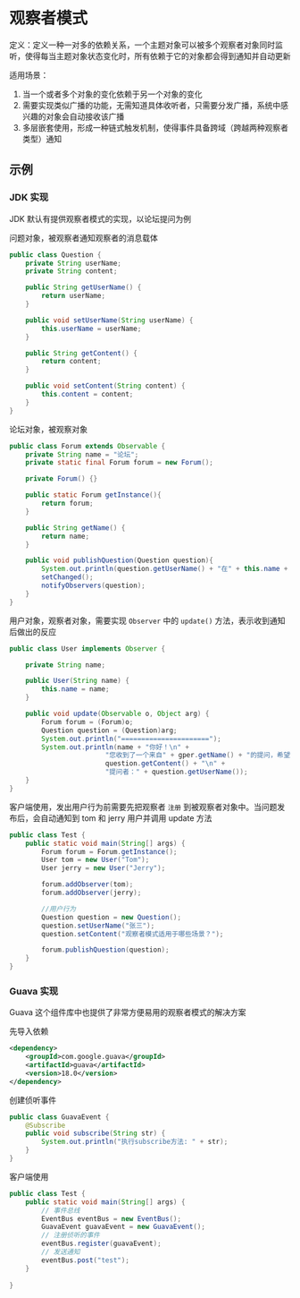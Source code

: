 # 观察者模式

定义：定义一种一对多的依赖关系，一个主题对象可以被多个观察者对象同时监听，使得每当主题对象状态变化时，所有依赖于它的对象都会得到通知并自动更新

适用场景：

1. 当一个或者多个对象的变化依赖于另一个对象的变化
2. 需要实现类似广播的功能，无需知道具体收听者，只需要分发广播，系统中感兴趣的对象会自动接收该广播
3. 多层嵌套使用，形成一种链式触发机制，使得事件具备跨域（跨越两种观察者类型）通知



## 示例

### JDK 实现

JDK 默认有提供观察者模式的实现，以论坛提问为例

问题对象，被观察者通知观察者的消息载体

```java
public class Question {
    private String userName;
    private String content;

    public String getUserName() {
        return userName;
    }

    public void setUserName(String userName) {
        this.userName = userName;
    }

    public String getContent() {
        return content;
    }

    public void setContent(String content) {
        this.content = content;
    }
}
```



论坛对象，被观察对象

```java
public class Forum extends Observable {
    private String name = "论坛";
    private static final Forum forum = new Forum();

    private Forum() {}

    public static Forum getInstance(){
        return forum;
    }

    public String getName() {
        return name;
    }

    public void publishQuestion(Question question){
        System.out.println(question.getUserName() + "在" + this.name + "上提交了一个问题。");
        setChanged();
        notifyObservers(question);
    }
}
```



用户对象，观察者对象，需要实现 `Observer` 中的 `update()` 方法，表示收到通知后做出的反应

```java
public class User implements Observer {

    private String name;

    public User(String name) {
        this.name = name;
    }

    public void update(Observable o, Object arg) {
        Forum forum = (Forum)o;
        Question question = (Question)arg;
        System.out.println("======================");
        System.out.println(name + "你好！\n" +
                        "您收到了一个来自" + gper.getName() + "的提问，希望您解答。问题内容如下：\n" +
                        question.getContent() + "\n" +
                        "提问者：" + question.getUserName());
    }
}

```



客户端使用，发出用户行为前需要先把观察者 `注册` 到被观察者对象中。当问题发布后，会自动通知到 tom 和 jerry 用户并调用 update 方法

```java
public class Test {
    public static void main(String[] args) {
        Forum forum = Forum.getInstance();
        User tom = new User("Tom");
        User jerry = new User("Jerry");

        forum.addObserver(tom);
        forum.addObserver(jerry);

        //用户行为
        Question question = new Question();
        question.setUserName("张三");
        question.setContent("观察者模式适用于哪些场景？");

        forum.publishQuestion(question);
    }
}
```



### Guava 实现

Guava 这个组件库中也提供了非常方便易用的观察者模式的解决方案

先导入依赖

```xml
<dependency>
    <groupId>com.google.guava</groupId>
    <artifactId>guava</artifactId>
    <version>18.0</version>
</dependency>
```



创建侦听事件

```java
public class GuavaEvent {
    @Subscribe
    public void subscribe(String str) {
        System.out.println("执行subscribe方法: " + str);
    }
}
```



客户端使用

```java
public class Test {
    public static void main(String[] args) {
        // 事件总线
        EventBus eventBus = new EventBus();
        GuavaEvent guavaEvent = new GuavaEvent();
        // 注册侦听的事件
        eventBus.register(guavaEvent);
        // 发送通知
        eventBus.post("test");
    }
   
}
```



